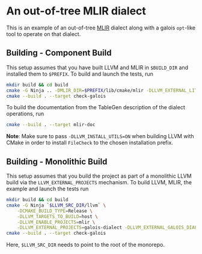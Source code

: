 # An out-of-tree MLIR dialect

This is an example of an out-of-tree [MLIR](https://mlir.llvm.org/) dialect along with a galois `opt`-like tool to operate on that dialect.

## Building - Component Build

This setup assumes that you have built LLVM and MLIR in `$BUILD_DIR` and installed them to `$PREFIX`. To build and launch the tests, run
```sh
mkdir build && cd build
cmake -G Ninja .. -DMLIR_DIR=$PREFIX/lib/cmake/mlir -DLLVM_EXTERNAL_LIT=$BUILD_DIR/bin/llvm-lit
cmake --build . --target check-galois
```
To build the documentation from the TableGen description of the dialect operations, run
```sh
cmake --build . --target mlir-doc
```
**Note**: Make sure to pass `-DLLVM_INSTALL_UTILS=ON` when building LLVM with CMake in order to install `FileCheck` to the chosen installation prefix.

## Building - Monolithic Build

This setup assumes that you build the project as part of a monolithic LLVM build via the `LLVM_EXTERNAL_PROJECTS` mechanism.
To build LLVM, MLIR, the example and launch the tests run
```sh
mkdir build && cd build
cmake -G Ninja `$LLVM_SRC_DIR/llvm` \
    -DCMAKE_BUILD_TYPE=Release \
    -DLLVM_TARGETS_TO_BUILD=host \
    -DLLVM_ENABLE_PROJECTS=mlir \
    -DLLVM_EXTERNAL_PROJECTS=galois-dialect -DLLVM_EXTERNAL_GALOIS_DIALECT_SOURCE_DIR=../
cmake --build . --target check-galois
```
Here, `$LLVM_SRC_DIR` needs to point to the root of the monorepo.
